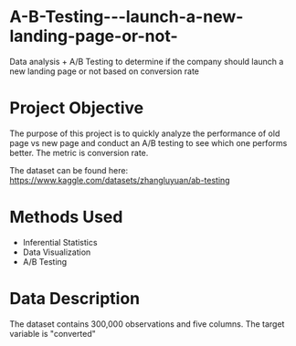 # A-B-Testing---launch-a-new-landing-page-or-not-
Data analysis + A/B Testing to determine if the company should launch a new landing page or not based on conversion rate

# Project Objective
The purpose of this project is to quickly analyze the performance of old page vs new page and conduct an A/B testing to see which one performs better. The metric is conversion rate.

The dataset can be found here: https://www.kaggle.com/datasets/zhangluyuan/ab-testing

# Methods Used
* Inferential Statistics
* Data Visualization
* A/B Testing

# Data Description
The dataset contains 300,000 observations and five columns. The target variable is "converted"

